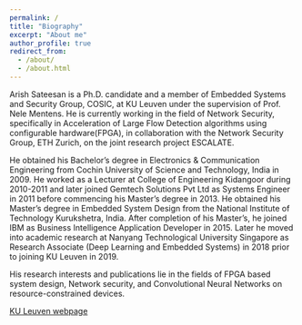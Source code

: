 ```yaml
---
permalink: /
title: "Biography"
excerpt: "About me"
author_profile: true
redirect_from: 
  - /about/
  - /about.html
---
```


Arish Sateesan is a Ph.D. candidate and a member of Embedded Systems and Security Group, COSIC, at KU Leuven under the supervision of Prof. Nele Mentens. He is currently working in the field of Network Security, specifically in Acceleration of Large Flow Detection algorithms using configurable hardware(FPGA), in collaboration with the Network Security Group, ETH Zurich, on the joint research project ESCALATE.

He obtained his Bachelor’s degree in Electronics & Communication Engineering from Cochin University of Science and Technology, India in 2009. He worked as a Lecturer at College of Engineering Kidangoor during 2010-2011 and later joined Gemtech Solutions Pvt Ltd as Systems Engineer in 2011 before commencing his Master’s degree in 2013. He obtained his Master’s degree in Embedded System Design from the National Institute of Technology Kurukshetra, India. After completion of his Master’s, he joined IBM as Business Intelligence Application Developer in 2015. Later he moved into academic research at Nanyang Technological University Singapore as Research Associate (Deep Learning and Embedded Systems) in 2018 prior to joining KU Leuven in 2019.

His research interests and publications lie in the fields of FPGA based system design, Network security, and Convolutional Neural Networks on resource-constrained devices.

[KU Leuven webpage](https://www.esat.kuleuven.be/cosic/people/arish-sateesan/)
